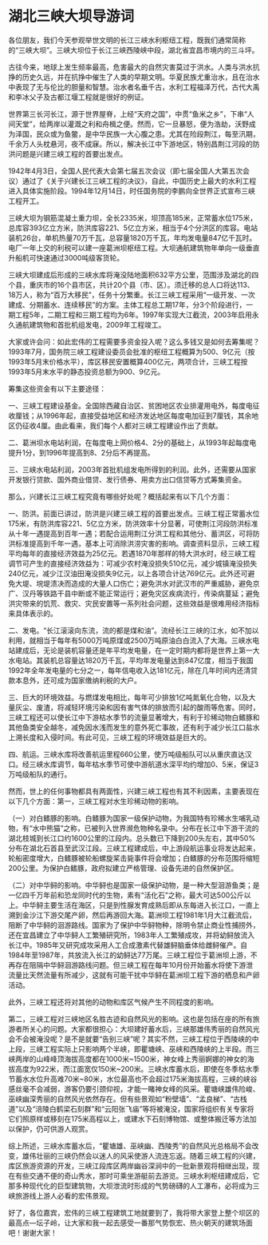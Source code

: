 # 湖北三峡大坝导游词  
各位朋友，我们今天参观举世文明的长江三峡水利枢纽工程，既我们通常简称的“三峡大坝”。三峡大坝位于长江三峡西陵峡中段，湖北省宜昌市境内的三斗坪。  

古往今来，地球上发生频率最高，危害最大的自然灾害莫过于洪水。人类与洪水抗挣的历史久远，并在抗挣中催生了人类的早期文明。华夏民族尤重治水，且在治水中表现了无与伦比的胆量和智慧。治水者名垂千古，水利工程福泽万代，古代大禹和李冰父子及古都江堰工程就是很好的例证。  

世界第三长河长江，源于世界屋脊，上经“天府之国”，中贯“鱼米之乡”，下串“人间天堂”，给两岸以灌溉之利和舟楫之便。然而，它一旦暴怒，便为浩劫，沃野成为泽国，民众或为鱼鳖，是中华民族一大心腹之患。尤其在险段荆江，每至汛期，千余万人头枕悬河，夜不成寐。所以，解决长江中下游地区，特别昌荆江河段的防洪问题是兴建三峡工程的首要出发点。  

1942年4月3日，全国人民代表大会第七届五次会议（即七届全国人大第五次会议）通过了《关于兴建长江三峡工程的决议》，自此，中国历史上最大的水利工程进入具体实施阶段。1994年12月14日，时任国务院的李鹏向全世界正式宣布三峡工程开工。  

三峡大坝为钢筋混凝土重力坝，全长2335米，坝顶高185米，正常蓄水位175米，总库容393亿立方米，防洪库容221、5亿立方米，相当于4个分洪区的库容。电站装机26台，单机热量70万千瓦，总容量1820万千瓦，年均发电量847亿千瓦时。电厂一年上交的利税可以建一座葛洲坝枢纽工程。大坝通航建筑物年单向一级垂直升船机可快速通过3000吨级客货轮。  

三峡大坝建成后形成的三峡水库将淹没陆地面积632平方公里，范围涉及湖北的四个县，重庆市的16个县市区，共计20个县（市、区）。须迁移的总人口将达113、18万人，称为“百万大移民”，任务十分繁重。长江三峡工程采用“一级开发、一次建成、分期蓄水、连续移民”的方案。主体工程总工期17年，分3个阶段进行，一期工程5年，二期工程和三期工程均为6年。1997年实现大江截流，2003年启用永久通航建筑物和首批机组发电，2009年工程竣工。  

大家或许会问：如此宏伟的工程需要多资金投入呢？这么多钱又是如何去筹集呢？1993年7月，国务院三峡工程建设委员会批准的枢纽工程概算为500、9亿元（按1993年5月末价格水平），库区移民安置概算400亿元，两项合计，三峡工程按1993年5月末水平的静态投资总额为900、9亿元。  

筹集这些资金有以下主要途径：  

一、三峡工程建设基金。全国除西藏自治区、贫困地区农业排灌用电外，每度电征收厘钱；从1996年起，直接受益地区和经济发达地区每度电加征到7厘钱，其余地区仍征收4厘。由此看来，我们每个人都对三峡工程建设作出了贡献。  

二、葛洲坝水电站利润，在每度电上网价格4、2分的基础上，从1993年起每度电提升1分，到1996年提高到8、2分后不再提高。  

三、三峡水电站利润，2003年首批机组发电所得到的利润。此外，还需要从国家开发银行贷款、国外商业借贷、发行债券、用卖方出口信贷等方式筹集资金。  

那么，兴建长江三峡工程究竟有哪些好处呢？概括起来有以下几个方面：  

一、防洪。前面已讲过，防洪是兴建三峡工程的首要出发点。三峡工程正常蓄水位175米，有防洪库容221、5亿立方米，防洪效率十分显著，可使荆江河段防洪标准从十年一遇提高到百年一遇；若配合运用荆江分洪工程和其他分、蓄洪区，可将防洪标准提高到千年一遇，基本上可消除洪涝灾害的影响。调查资料显示，三峡工程平均每年的直接经济效益为25亿元。若遇1870年那样的特大洪水时，经三峡工程调节可产生的直接经济效益为：可减少农村淹没损失510亿元，减少城镇淹没损失240亿元，减少江汉油田淹没损失9亿元，以上各项合计达769亿元。此外还可避免大堤、垸堤溃决而造成的大量人口伤亡；避免洪水对武汉市的严重威胁，避免京广、汉丹等铁路干县中断或不能正常运行；避免灾区疾病流行，传染病蔓延；避免洪灾带来的饥荒、救灾、灾民安置等一系列社会问题，这些效益是很难用经济指标来具体表示的。  

二、发电。“长江滚滚向东流，流的都是煤和油”。流经长江三峡的江水，如不加以利用，就相当于每年有5000万吨原煤或2500万吨原油白白流入了大海。三峡水电站建成后，无论是装机容量还是年平均发电量，在一定时期内都将是世界上第一大水电站。其装机总容量达1820万千瓦，平均年发电量达到847亿度，相当于我国1992年全年发电量的七分之一，每年信电收入达181亿元，除在几年时间内还清贷款本息外，还可成为国家缴纳利税的大户。  

三、巨大的环境效益。与燃煤发电相比，每年可少排放1亿吨氮氧化合物，以及大量灰尘、废渣，将减轻环境污染和因有害气体的排放而引起的酸雨等危害。同时，三峡工程还可以使长江中下游枯水季节的流量显著增大，有利于珍稀动物白鳍豚和其他鱼类安全越冬，减免因水浅而发生的意外死亡事故，还有利于减少长江口盐水上溯长度和入侵时间。有此可见，三峡工程的环境效益是巨大的。  

四、航运。三峡水库将改善航运里程660公里，使万吨级船队可以从重庆直达汉口。经三峡水库调节，每年枯水季节可使中游航道水深平均约增加0、5米，保证3万吨级船队的通行。  

然而，世上的任何事物都具有两面性，兴建三峡工程也有其不利因素，主要表现在以下几个方面：第一，三峡工程对水生珍稀动物的影响。  

（一）对白鳍豚的影响。白鳍豚为国家一级保护动物，为我国特有珍稀水生哺乳动物，有“水中熊猫”之称，已被列入世界濒危物种名录中。分布在长江中下游干流的湖北枝城到长江口约1600公里的江段内。总头数已下降到200头左右，其中50%分布在湖北石首县至武汉江段。三峡工程建成后，中上游段航运事业将发达起来，轮船密度增大，白鳍豚被轮船螺旋桨击毙事件将会增加；白鳍豚的分布范围将缩短200公里。为保护白鳍豚，政府拟建立严格管理、设备先进的自然保护区。  

（二）对中华鲟的影响。中华鲟也是国家一级保护动物，是一种大型洄游鱼类；是一亿四千万年前和恐龙同时代的生物，素有“活化石”之称，最大可达500公斤以上。中华鲟主要生活在海区，只是到性腺发育成熟后即从东每进入长江口，一直上溯到金沙江下游交尾产卵，然后再游回大海。葛洲坝工程1981年1月大江截流后，阻断了中华鲟的洄游路线。国家为了保护中华鲟物种，除明令禁止商业性捕捞外，还在宜昌建立了中华鲟人工繁殖研究所，1983年人工繁殖成攻，并将幼鲟放流入长江中。1985年又研究成攻采用人工合成激素代替雄鲟脑垂体给雌鲟催产。自1984年至1987年，共放流入长江的幼鲟达77万尾。三峡工程位于葛洲坝上游，不再存在阻隔中华鲟洄游路线问题。但三峡工程在每年10月份开始蓄水将使下游泄流量比天然流量有所减少，这就有可能干扰中华鲟在葛洲坝工程下游的栖息和产卵活动。  

此外，三峡工程还将对其他的动物和库区气候产生不同程度的影响。  

第二，三峡工程对三峡地区名胜古迹和自然风光的影响。这也是包括在座的所有旅游者所关心的问题。大家都很担心：大坝建好蓄水后，三峡那雄伟秀丽的自然风光会不会被淹没呢？是不是就要“告别三峡”呢？其实不然，三峡工程位于西陵峡的中上段，三峡工程实际上只影响两个半峡，即瞿塘峡、巫峡和西陵峡的上半段。而三峡两岸的山峰峰顶海拔高度都在1000米~1500米，神女峰上秀丽婀娜的神女的海拔高度为922米，而江面宽仅150米~200米。三峡水库蓄水后，即使在冬季枯水季节蓄水水位升高难70米~80米，水位最高也不会超过175米海拔高程，三峡的峡谷感丝毫不会减弱，游客仍要引颈仰视，才能一睹神女峰的风采。瞿塘峡雄伟险峻、巫峡幽深秀丽的自然风光依然存在。但有些景观如“粉壁墙”、“孟良梯”、“古栈道”以及“涪陵白鹤梁石刻群”和“云阳张飞庙”等将被淹没，国家将组织有关专家将它们照原样或移刻在175米高程以上，或建水下石刻博物馆、或整体搬迁等方法加以保护，仍可供游人观赏。  

综上所述，三峡水库蓄水后，“瞿塘雄、巫峡幽、西陵秀”的自然风光总格局不会改变，雄伟壮丽的三峡仍然会以迷人的风采使游人流连忘返。随着三峡工程的兴建，库区旅游资源的开发，三峡江段库区两岸幽谷深涧中的一批新景观将相继出现，现在有些交通不便的奇山秀水，那时可乘坐游艇前去游览。三峡水利枢纽建成后，它那多种现代化的巨型建筑物，大坝泄流时形成的气势磅礴的人工瀑布，必将成为三峡旅游线上游人必看的宏伟景观。  

好了，各位嘉宾，宏伟的三峡工程建筑工地就要到了，我将带大家登上整个坝区的最高点—坛子岭，让大家和我一起去感受一番那气势恢宏、热火朝天的建筑场面吧！谢谢大家！  
<!-- Last processed: 2025-07-22 03:44:22 -->
